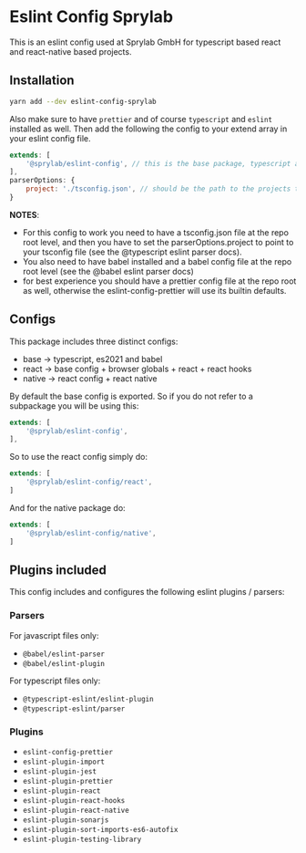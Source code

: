 # Eslint Config Sprylab

This is an eslint config used at Sprylab GmbH for typescript based react and react-native based projects.

## Installation

```bash
yarn add --dev eslint-config-sprylab
```

Also make sure to have `prettier` and of course `typescript`  and `eslint` installed as well. 
Then add the following the config to your extend array in your eslint config file. 

```js
extends: [
    '@sprylab/eslint-config', // this is the base package, typescript and es2021 + babel
],
parserOptions: {
    project: './tsconfig.json', // should be the path to the projects tsconfig.json
}
```
**NOTES**: 

- For this config to work you need to have a tsconfig.json file at the repo root level, and then you have to set the parserOptions.project to point to your tsconfig file (see the @typescript eslint parser docs). 
- You also need to have babel installed and a babel config file at the repo root level (see the @babel eslint parser docs)
- for best experience you should have a prettier config file at the repo root as well, otherwise the eslint-config-prettier will use its builtin defaults. 
## Configs

This package includes three distinct configs:
- base -> typescript, es2021 and babel
- react -> base config + browser globals + react + react hooks
- native -> react config + react native

By default the base config is exported. So if you do not refer to a subpackage you will be using this:

```js
extends: [
    '@sprylab/eslint-config', 
],
```

So to use the react config simply do:
```js
extends: [
    '@sprylab/eslint-config/react',
]
```

And for the native package do:
```js
extends: [
    '@sprylab/eslint-config/native',
]
```

## Plugins included

This config includes and configures the following eslint plugins / parsers:

### Parsers
For javascript files only:
- `@babel/eslint-parser`
- `@babel/eslint-plugin`

For typescript files only:

- `@typescript-eslint/eslint-plugin`
- `@typescript-eslint/parser`

### Plugins
- `eslint-config-prettier`
- `eslint-plugin-import`
- `eslint-plugin-jest`
- `eslint-plugin-prettier`
- `eslint-plugin-react`
- `eslint-plugin-react-hooks`
- `eslint-plugin-react-native`
- `eslint-plugin-sonarjs`
- `eslint-plugin-sort-imports-es6-autofix`
- `eslint-plugin-testing-library`
